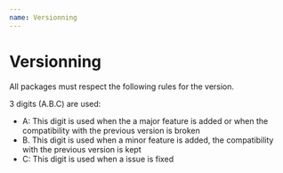 ```yaml
---
name: Versionning
---
```


# Versionning

All packages must respect the following rules for the version. 

3 digits (A.B.C) are used:

- A: This digit is used when the a major feature is added or when the compatibility with the previous version is broken
- B. This digit is used when a minor feature is added, the compatibility with the previous version is kept
- C: This digit is used when a issue is fixed
